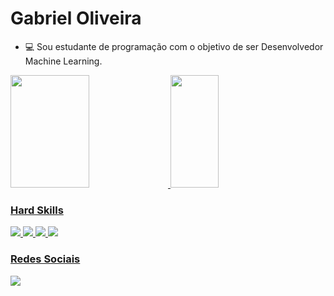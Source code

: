 # **Gabriel Oliveira**

- 💻 Sou estudante de programação com o objetivo de ser Desenvolvedor Machine Learning.

<div>
    <a href='https://github.com/Gabriel-gif-hub'>
    <img width='50%' height="180cm" src="https://github-readme-stats.vercel.app/api?username=Gabriel-gif-hub&show_icons=true&theme=dracula&include_all_commits=true&count_ptivate_true">
    <img width='39%' height="180cm" src="https://github-readme-stats.vercel.app/api/top-langs/?username=Gabriel-gif-hub&layout=compact&langs_count=16&theme=dracula">
</div>

### Hard Skills

<img heigth='195px' src='https://img.shields.io/badge/Python-3776AB?style=for-the-badge&logo=python&logoColor=white'>

<img heigth='195px' src='https://img.shields.io/badge/JavaScript-F7DF1E?style=for-the-badge&logo=javascript&logoColor=black'>

<img heigth='195px' src='https://img.shields.io/badge/HTML5-E34F26?style=for-the-badge&logo=html5&logoColor=white'>

<img heigth='195px' src='https://img.shields.io/badge/CSS3-1572B6?style=for-the-badge&logo=css3&logoColor=white'>

### Redes Sociais


<a href="https://www.linkedin.com/in/gabriel-oliveira-lima-72412a1aa/" target='_blank'><img heigth='195px' src="https://img.shields.io/badge/LinkedIn-0077B5?style=for-the-badge&logo=linkedin&logoColor=white">
